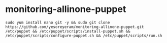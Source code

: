 # monitoring-allinone-puppet

  `sudo yum install nano git -y && sudo git clone https://github.com/yesoreyeram/monitoring-allinone-puppet.git /etc/puppet && /etc/puppet/scripts/install-puppet.sh && /etc/puppet/scripts/configure-puppet.sh && /etc/puppet/scripts/run.sh`
